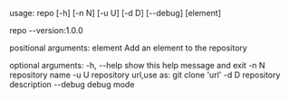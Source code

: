 usage: repo [-h] [-n N] [-u U] [-d D] [--debug] [element]

repo --version:1.0.0

positional arguments:
  element     Add an element to the repository

optional arguments:
  -h, --help  show this help message and exit
  -n N        repository name
  -u U        repository url,use as: git clone 'url'
  -d D        repository description
  --debug     debug mode
